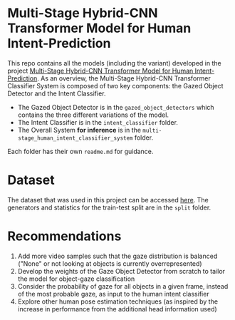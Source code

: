 # Multi-Stage Hybrid-CNN Transformer Model for Human Intent-Prediction
This repo contains all the models (including the variant) developed in the project [Multi-Stage Hybrid-CNN Transformer Model for Human Intent-Prediction](https://drive.google.com/file/d/1tVHbOet_5-99KdBAT0jSuujO2GBRi-nq/view?usp=sharing). As an overview, the Multi-Stage Hybrid-CNN Transformer Classifier System is composed of two key components: the Gazed Object Detector and the Intent Classifier.
- The Gazed Object Detector is in the `gazed_object_detectors` which contains the three different variations of the model.
- The Intent Classifier is in the `intent_classifier` folder.
- The Overall System **for inference** is in the `multi-stage_human_intent_classifier_system` folder.

Each folder has their own `readme.md` for guidance.

# Dataset
The dataset that was used in this project can be accessed [here](https://drive.google.com/drive/folders/1L4mau-UvI51qa2JSlboCKberItyMLiIl?usp=sharing). The generators and statistics for the train-test split are in the `split` folder.

# Recommendations
1. Add more video samples such that the gaze distribution is balanced ("None" or not looking at objects is currently overrepresented)
2. Develop the weights of the Gaze Object Detector from scratch to tailor the model for object-gaze classification
3. Consider the probability of gaze for all objects in a given frame, instead of the most probable gaze, as input to the human intent classifier
4. Explore other human pose estimation techniques (as inspired by the increase in performance from the additional head information used)
